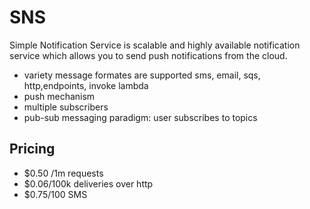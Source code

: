 # SNS
Simple Notification Service is scalable and highly available notification service which allows you to send push notifications from the cloud.


- variety message formates are supported sms, email, sqs, http,endpoints, invoke lambda
- push mechanism 
- multiple subscribers
- pub-sub messaging paradigm: user subscribes to topics

## Pricing
- $0.50 /1m requests
- $0.06/100k deliveries over http
- $0.75/100 SMS